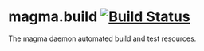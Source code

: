 # magma.build [![Build Status](https://travis-ci.org/lavabit/magma.build.svg?branch=master)](https://travis-ci.org/lavabit/magma.build)
The magma daemon automated build and test resources.
